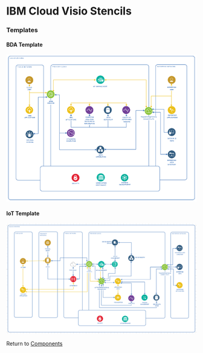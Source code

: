 # IBM Cloud Visio Stencils

### Templates

#### BDA Template
![bdaarch](/images/bdaarch.png)

#### IoT Template
![iotarch](/images/iotarch.png)

Return to [Components](/README.md)
